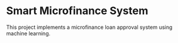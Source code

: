 # Smart Microfinance System

This project implements a microfinance loan approval system using machine learning.